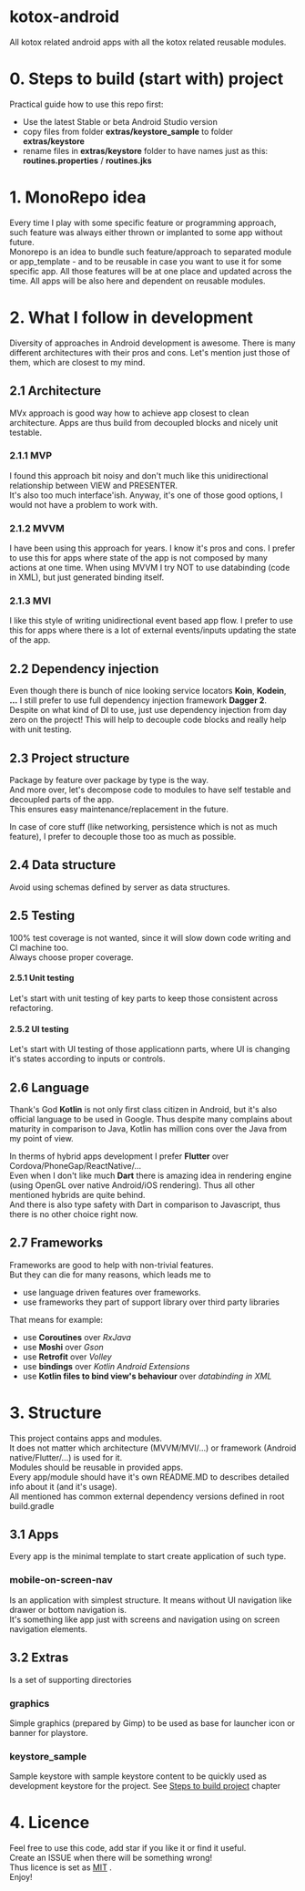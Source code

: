 # kotox-android
All kotox related android apps with all the kotox related reusable modules.
 
# 0. Steps to build (start with) project  
Practical guide how to use this repo first:

- Use the latest Stable or beta Android Studio version
- copy files from folder **extras/keystore_sample** to folder **extras/keystore** 
- rename files in **extras/keystore** folder to have names just as this: **routines.properties** / **routines.jks**

# 1. MonoRepo idea
Every time I play with some specific feature or programming approach, such feature was always either thrown or implanted to some app without future.  
Monorepo is an idea to bundle such feature/approach to separated module or app_template - and to be reusable in case you want to use it for some specific app.
All those features will be at one place and updated across the time.
All apps will be also here and dependent on reusable modules.

# 2. What I follow in development

Diversity of approaches in Android development is awesome.
There is many different architectures with their pros and cons.
Let's mention just those of them, which are closest to my mind.

## 2.1 Architecture
MVx approach is good way how to achieve app closest to clean architecture.
Apps are thus build from decoupled blocks and nicely unit testable.  

### 2.1.1 MVP
I found this approach bit noisy and don't much like this unidirectional relationship between VIEW and PRESENTER.  
It's also too much interface'ish.
Anyway, it's one of those good options, I would not have a problem to work with. 

### 2.1.2 MVVM
I have  been using this approach for years. I know it's pros and cons.
I prefer to use this for apps where state of the app is not composed by many actions at one time.
When using MVVM I try NOT to use databinding (code in XML), but just generated binding itself.

### 2.1.3 MVI
I like this style of writing unidirectional event based app flow.
I prefer to use this for apps where there is a lot of external events/inputs updating the state of the app.

## 2.2 Dependency injection
Even though there is bunch of nice looking service locators **Koin**, **Kodein**, **...** I still prefer to use full dependency injection 
framework **Dagger 2**.  
Despite on what kind of DI to use, just use dependency injection from day zero on the project!
This will help to decouple code blocks and really help with unit testing.

## 2.3 Project structure
Package by feature over package by type is the way.  
And more over, let's decompose code to modules to have self testable and decoupled parts of the app.  
This ensures easy maintenance/replacement in the future.

In case of core stuff (like networking, persistence which is not as much feature), I prefer to decouple 
those too as much as possible.

## 2.4 Data structure
Avoid using schemas defined by server as data structures.

## 2.5 Testing
100% test coverage is not wanted, since it will slow down code writing and CI machine too.  
Always choose proper coverage.  

#### 2.5.1 Unit testing
Let's start with unit testing of key parts to keep those consistent across refactoring.  

#### 2.5.2 UI testing
Let's start with UI testing of those applicationn parts, where UI is changing it's states according to inputs or controls.

## 2.6 Language
Thank's God **Kotlin** is not only first class citizen in Android, but it's also official language to be used in Google.
Thus despite many complains about maturity in comparison to Java, Kotlin has million cons over the Java from my point of view.

In therms of hybrid apps development I prefer **Flutter** over Cordova/PhoneGap/ReactNative/...  
Even when I don't like much **Dart** there is amazing idea in rendering engine (using OpenGL over native Android/iOS rendering). Thus all other mentioned hybrids are quite behind.   
And there is also type safety with Dart in comparison to Javascript, thus there is no other choice right now.  

## 2.7 Frameworks
Frameworks are good to help with non-trivial features.  
But they can die for many reasons, which leads me to 
- use language driven features over frameworks.  
- use frameworks they part of support library over third party libraries  
  
That means for example:
- use **Coroutines** over *RxJava* 
- use **Moshi** over *Gson*
- use **Retrofit** over *Volley*
- use **bindings** over *Kotlin Android Extensions*
- use **Kotlin files to bind view's behaviour** over *databinding in XML*


# 3. Structure
This project contains apps and modules.   
It does not matter which architecture (MVVM/MVI/...) or framework (Android native/Flutter/...) is used for it.  
Modules should be reusable in provided apps.  
Every app/module should have it's own README.MD to describes detailed info about it (and it's usage).  
All mentioned has common external dependency versions defined in root build.gradle  

	
## 3.1 Apps
Every app is the minimal template to start create application of such type.  

### mobile-on-screen-nav
Is an application with simplest structure.  It means without UI navigation like drawer or bottom navigation is.  
It's something like app just with screens and navigation using on screen navigation elements.  

## 3.2 Extras
Is a set of supporting directories  
### graphics
Simple graphics (prepared by Gimp) to be used as base for launcher icon or banner for playstore.  
### keystore_sample
Sample keystore with sample keystore content to be quickly used as development keystore for the project. See [Steps to build project](#3-steps-to-build-this-project) chapter 

# 4. Licence
Feel free to use this code, add star if you like it or find it useful.  
Create an ISSUE when there will be something wrong!  
Thus licence is set as [MIT](LICENSE) .  
Enjoy! 